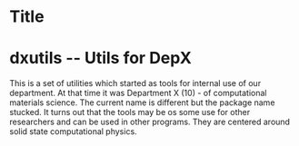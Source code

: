 # Title



dxutils -- Utils for DepX
================

This is a set of utilities which started as tools for internal use of our department.
At that time it was Department X (10) - of computational materials science.
The current name is different but the package name stucked. It turns out that the tools
may be os some use for other researchers and can be used in other programs.
They are centered around solid state computational physics.
